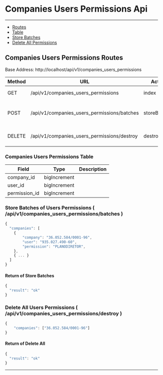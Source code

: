 # Companies Users Permissions Api

---

-   [Routes](#companies_users_permissions-routes)
-   [Table](#companies_users_permissions-table)
-   [Store Batches](#companies_users_permissions-batches)
-   [Delete All Permissions](#companies_users_permissions-destroy)

<a name="companies_users_permissions-routes"></a>

## Companies Users Permissions Routes

Base Address: http://localhost/api/v1/companies_users_permissions

| Method | URL                                         | Action       | Description                        |
| ------ | ------------------------------------------- | ------------ | ---------------------------------- |
| GET    | /api/v1/companies_users_permissions         | index        | Company List                       |
| POST   | /api/v1/companies_users_permissions/batches | storeBatches | Store Batches of Users Permissions |
| DELETE | /api/v1/companies_users_permissions/destroy | destroyAll   | Destroy All Users Permissions      |

<a name="companies_users_permissions-table"></a>

### Companies Users Permissions Table

| Field         | Type         | Description |
| ------------- | ------------ | ----------- |
| company_id    | bigIncrement |             |
| user_id       | bigIncrement |             |
| permission_id | bigIncrement |             |

<a name="companies_users_permissions-batches"></a>

### Store Batches of Users Permissions ( /api/v1/companies_users_permissions/batches )

```javascript
{
  "companies": [
    {
        "company": "36.052.584/0001-96",
        "user": "935.027.490-60",
        "permission": "PLANODIRETOR",
    },
    { ... }
  ]
}

```

#### Return of Store Batches

```javascript
{
  "result": "ok"
}
```

<a name="companies_users_permissions-destroy"></a>

### Delete All Users Permissions ( /api/v1/companies_users_permissions/destroy )

```javascript
{
    "companies": ["36.052.584/0001-96"]
}
```

#### Return of Delete All

```javascript
{
  "result": "ok"
}
```

---
